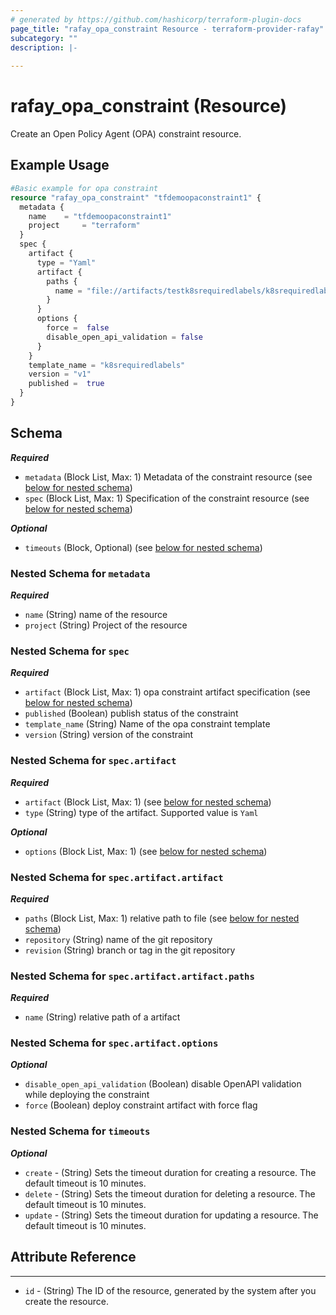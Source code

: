```yaml
---
# generated by https://github.com/hashicorp/terraform-plugin-docs
page_title: "rafay_opa_constraint Resource - terraform-provider-rafay"
subcategory: ""
description: |-
  
---
```


# rafay_opa_constraint (Resource)

Create an Open Policy Agent (OPA) constraint resource.  


## Example Usage

```terraform
#Basic example for opa constraint
resource "rafay_opa_constraint" "tfdemoopaconstraint1" {
  metadata {
    name    = "tfdemoopaconstraint1"
    project     = "terraform"
  }
  spec {
    artifact {
      type = "Yaml"
      artifact {
        paths {
          name = "file://artifacts/testk8srequiredlabels/k8srequiredlabels.yaml"
        }
      }
      options {
        force =  false
        disable_open_api_validation = false 
      }
    }
    template_name = "k8srequiredlabels"
    version = "v1"
    published =  true
  }
}
```

<!-- schema generated by tfplugindocs -->
## Schema

***Required***

- `metadata` (Block List, Max: 1) Metadata of the constraint  resource (see [below for nested schema](#nestedblock--metadata))
- `spec` (Block List, Max: 1) Specification of the constraint  resource (see [below for nested schema](#nestedblock--spec))

***Optional***	
- `timeouts` (Block, Optional) (see [below for nested schema](#nestedblock--timeouts))

<a id="nestedblock--metadata"></a>
### Nested Schema for `metadata`

***Required***

- `name` (String) name of the resource
- `project` (String) Project of the resource


<a id="nestedblock--spec"></a>
### Nested Schema for `spec`

***Required***

- `artifact` (Block List, Max: 1) opa constraint  artifact specification (see [below for nested schema](#nestedblock--spec--artifact))
- `published` (Boolean) publish status of the constraint
- `template_name` (String) Name of the opa constraint template
- `version` (String) version of the constraint

<a id="nestedblock--spec--artifact"></a>
### Nested Schema for `spec.artifact`

***Required***

- `artifact` (Block List, Max: 1) (see [below for nested schema](#nestedblock--spec--artifact--artifact))
- `type` (String) type of the artifact. Supported value is `Yaml`

***Optional***

- `options` (Block List, Max: 1) (see [below for nested schema](#nestedblock--spec--artifact--options))


<a id="nestedblock--spec--artifact--artifact"></a>
### Nested Schema for `spec.artifact.artifact`

***Required***

- `paths` (Block List, Max: 1) relative path to file (see [below for nested schema](#nestedblock--spec--artifact--artifact--paths))
- `repository` (String) name of the git repository
- `revision` (String) branch or tag in the git repository

<a id="nestedblock--spec--artifact--artifact--paths"></a>
### Nested Schema for `spec.artifact.artifact.paths`

***Required***

- `name` (String) relative path of a artifact

<a id="nestedblock--spec--artifact--options"></a>
### Nested Schema for `spec.artifact.options`

***Optional***

- `disable_open_api_validation` (Boolean) disable OpenAPI validation while deploying the constraint
- `force` (Boolean) deploy constraint artifact with force flag


<a id="nestedblock--timeouts"></a>
### Nested Schema for `timeouts`

***Optional***
- `create` - (String) Sets the timeout duration for creating a resource. The default timeout is 10 minutes. 
- `delete` - (String) Sets the timeout duration for deleting a resource. The default timeout is 10 minutes. 
- `update` - (String) Sets the timeout duration for updating a resource. The default timeout is 10 minutes. 


## Attribute Reference

---

- `id` - (String) The ID of the resource, generated by the system after you create the resource.


